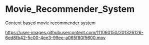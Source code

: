 # Movie_Recommender_System
Content based movie recommender system


https://user-images.githubusercontent.com/111060150/201326126-6ed8fb42-5c00-4ee3-99ee-a065f80f5600.mov

